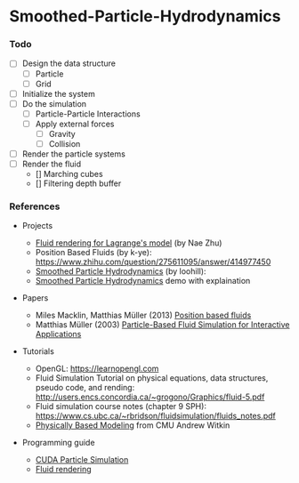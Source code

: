 # Smoothed-Particle-Hydrodynamics


### Todo
- [ ] Design the data structure
	- [ ] Particle
	- [ ] Grid
- [ ] Initialize the system
- [ ] Do the simulation
	- [ ] Particle-Particle Interactions
	- [ ] Apply external forces
		- [ ] Gravity
		- [ ] Collision
- [ ] Render the particle systems
- [ ] Render the fluid
	- [] Marching cubes
	- [] Filtering depth buffer

### References
* Projects
	* [Fluid rendering for Lagrange's model](https://zhuanlan.zhihu.com/p/38280537) (by Nae Zhu)
	* Position Based Fluids (by k-ye): https://www.zhihu.com/question/275611095/answer/414977450
	* [Smoothed Particle Hydrodynamics](https://github.com/loohill/SPH-Fluid-Simulation) (by loohill): 
	* [Smoothed Particle Hydrodynamics](http://users.csc.calpoly.edu/~zwood/teaching/csc572/final15/awang/index.html) demo with explaination
* Papers
	* Miles Macklin, Matthias Müller (2013) [Position based fluids](http://mmacklin.com/pbf_sig_preprint.pdf)
	* Matthias Müller (2003) [Particle-Based Fluid Simulation for Interactive Applications](http://citeseerx.ist.psu.edu/viewdoc/download?doi=10.1.1.121.844&rep=rep1&type=pdf)

* Tutorials
	* OpenGL: https://learnopengl.com
	* Fluid Simulation Tutorial on physical equations, data structures, pseudo code, and rending: http://users.encs.concordia.ca/~grogono/Graphics/fluid-5.pdf
	* Fluid simulation course notes (chapter 9 SPH): https://www.cs.ubc.ca/~rbridson/fluidsimulation/fluids_notes.pdf
	* [Physically Based Modeling](https://www.cs.cmu.edu/~baraff/sigcourse/notesc.pdf) from CMU Andrew Witkin

* Programming guide
	* [CUDA Particle Simulation](http://developer.download.nvidia.com/assets/cuda/files/particles.pdf)
	* [Fluid rendering](http://developer.download.nvidia.com/presentations/2010/gdc/Direct3D_Effects.pdf)